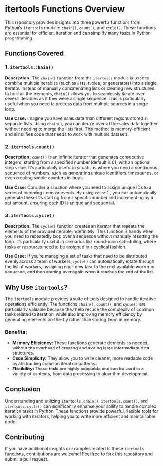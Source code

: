 
# itertools Functions Overview

This repository provides insights into three powerful functions from Python’s `itertools` module: `chain()`, `count()`, and `cycle()`. These functions are essential for efficient iteration and can simplify many tasks in Python programming.

## Functions Covered

### 1. `itertools.chain()`

**Description:**
The `chain()` function from the `itertools` module is used to combine multiple iterables (such as lists, tuples, or generators) into a single iterator. Instead of manually concatenating lists or creating new structures to hold all the elements, `chain()` allows you to seamlessly iterate over several iterables as if they were a single sequence. This is particularly useful when you need to process data from multiple sources in a single loop.

**Use Case:**
Imagine you have sales data from different regions stored in separate lists. Using `chain()`, you can iterate over all the sales data together without needing to merge the lists first. This method is memory-efficient and simplifies code that needs to work with multiple datasets.

### 2. `itertools.count()`

**Description:**
`count()` is an infinite iterator that generates consecutive integers, starting from a specified number (default is 0), with an optional step value. It’s particularly useful in situations where you need a continuous sequence of numbers, such as generating unique identifiers, timestamps, or even creating simple counters in loops.

**Use Case:**
Consider a situation where you need to assign unique IDs to a series of incoming items or events. By using `count()`, you can automatically generate these IDs starting from a specific number and incrementing by a set amount, ensuring each ID is unique and sequential.

### 3. `itertools.cycle()`

**Description:**
The `cycle()` function creates an iterator that repeats the elements of the provided iterable indefinitely. This function is handy when you need to repeatedly loop over a sequence without manually resetting the loop. It’s particularly useful in scenarios like round-robin scheduling, where tasks or resources need to be assigned in a cyclical fashion.

**Use Case:**
If you’re managing a set of tasks that need to be distributed evenly across a team of workers, `cycle()` can automatically rotate through the list of workers, assigning each new task to the next available worker in sequence, and then starting over again when it reaches the end of the list.

## Why Use `itertools`?

The `itertools` module provides a suite of tools designed to handle iterative operations efficiently. The functions `chain()`, `count()`, and `cycle()` are particularly valuable because they help reduce the complexity of common tasks related to iteration, while also improving memory efficiency by generating elements on-the-fly rather than storing them in memory.

### Benefits:
- **Memory Efficiency:** These functions generate elements as needed, without the overhead of creating and storing large intermediate data structures.
- **Code Simplicity:** They allow you to write cleaner, more readable code by abstracting common iteration patterns.
- **Flexibility:** These tools are highly adaptable and can be used in a variety of contexts, from data processing to algorithm development.

## Conclusion

Understanding and utilizing `itertools.chain()`, `itertools.count()`, and `itertools.cycle()` can significantly enhance your ability to handle complex iteration tasks in Python. These functions provide powerful, flexible tools for working with iterators, helping you to write more efficient and maintainable code.

## Contributing

If you have additional insights or examples related to these `itertools` functions, contributions are welcome! Feel free to fork this repository and submit a pull request.

